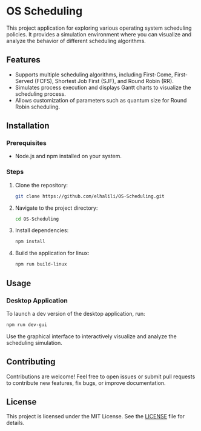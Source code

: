 # OS Scheduling

This project application for exploring various operating system scheduling policies. It provides a simulation environment where you can visualize and analyze the behavior of different scheduling algorithms.

## Features

- Supports multiple scheduling algorithms, including First-Come, First-Served (FCFS), Shortest Job First (SJF), and Round Robin (RR).
- Simulates process execution and displays Gantt charts to visualize the scheduling process.
- Allows customization of parameters such as quantum size for Round Robin scheduling.

## Installation

### Prerequisites

- Node.js and npm installed on your system.

### Steps

1. Clone the repository:

   ```bash
   git clone https://github.com/elhalili/OS-Scheduling.git
   ```

2. Navigate to the project directory:

   ```bash
   cd OS-Scheduling
   ```

3. Install dependencies:

   ```bash
   npm install
   ```

4. Build the application for linux:

   ```bash
   npm run build-linux
   ```

## Usage

### Desktop Application

To launch a dev version of the desktop application, run:

```bash
npm run dev-gui
```

Use the graphical interface to interactively visualize and analyze the scheduling simulation.

## Contributing

Contributions are welcome! Feel free to open issues or submit pull requests to contribute new features, fix bugs, or improve documentation.

## License

This project is licensed under the MIT License. See the [LICENSE](LICENSE) file for details.
